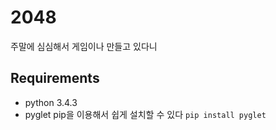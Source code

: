 # 2048
주말에 심심해서 게임이나 만들고 있다니

## Requirements
- python 3.4.3
- pyglet
  pip을 이용해서 쉽게 설치할 수 있다
  `pip install pyglet`

